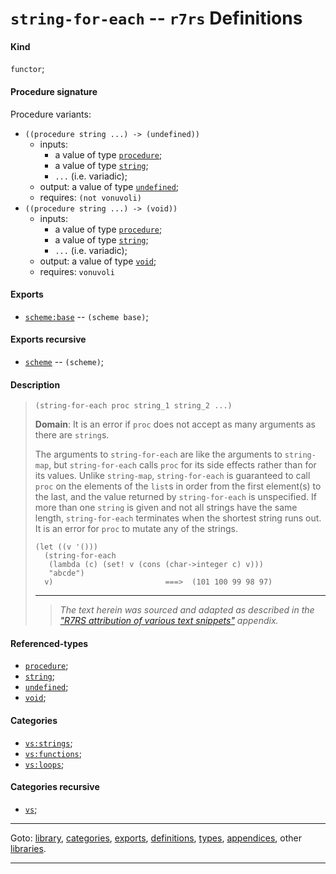 

<a id='definition__r7rs__string-for-each'></a>

# `string-for-each` -- `r7rs` Definitions


<a id='definition__r7rs__string-for-each__kind'></a>

#### Kind

`functor`;


<a id='definition__r7rs__string-for-each__procedure-signature'></a>

#### Procedure signature

Procedure variants:
 * `((procedure string ...) -> (undefined))`
   * inputs:
     * a value of type [`procedure`](../../r7rs/types/procedure.md#type__r7rs__procedure);
     * a value of type [`string`](../../r7rs/types/string.md#type__r7rs__string);
     * `...` (i.e. variadic);
   * output: a value of type [`undefined`](../../r7rs/types/undefined.md#type__r7rs__undefined);
   * requires: `(not vonuvoli)`
 * `((procedure string ...) -> (void))`
   * inputs:
     * a value of type [`procedure`](../../r7rs/types/procedure.md#type__r7rs__procedure);
     * a value of type [`string`](../../r7rs/types/string.md#type__r7rs__string);
     * `...` (i.e. variadic);
   * output: a value of type [`void`](../../r7rs/types/void.md#type__r7rs__void);
   * requires: `vonuvoli`


<a id='definition__r7rs__string-for-each__exports'></a>

#### Exports

 * [`scheme:base`](../../r7rs/exports/scheme_3a_base.md#export__r7rs__scheme_3a_base) -- `(scheme base)`;


<a id='definition__r7rs__string-for-each__exports-recursive'></a>

#### Exports recursive

 * [`scheme`](../../r7rs/exports/scheme.md#export__r7rs__scheme) -- `(scheme)`;


<a id='definition__r7rs__string-for-each__description'></a>

#### Description

> ````
> (string-for-each proc string_1 string_2 ...)
> ````
> 
> 
> **Domain**:  It is an error if `proc` does not
> accept as many arguments as there are `string`s.
> 
> The arguments to `string-for-each` are like the arguments to
> `string-map`, but `string-for-each` calls `proc` for its side
> effects rather than for its values.  Unlike `string-map`,
> `string-for-each` is guaranteed to call `proc` on the elements of
> the `list`s in order from the first element(s) to the last, and the
> value returned by `string-for-each` is unspecified.
> If more than one `string` is given and not all strings have the same length,
> `string-for-each` terminates when the shortest string runs out.
> It is an error for `proc` to mutate any of the strings.
> 
> ````
> (let ((v '()))
>   (string-for-each
>    (lambda (c) (set! v (cons (char->integer c) v)))
>    "abcde")
>   v)                         ===>  (101 100 99 98 97)
> ````
> 
> 
> ----
> > *The text herein was sourced and adapted as described in the ["R7RS attribution of various text snippets"](../../r7rs/appendices/attribution.md#appendix__r7rs__attribution) appendix.*


<a id='definition__r7rs__string-for-each__referenced-types'></a>

#### Referenced-types

 * [`procedure`](../../r7rs/types/procedure.md#type__r7rs__procedure);
 * [`string`](../../r7rs/types/string.md#type__r7rs__string);
 * [`undefined`](../../r7rs/types/undefined.md#type__r7rs__undefined);
 * [`void`](../../r7rs/types/void.md#type__r7rs__void);


<a id='definition__r7rs__string-for-each__categories'></a>

#### Categories

 * [`vs:strings`](../../r7rs/categories/vs_3a_strings.md#category__r7rs__vs_3a_strings);
 * [`vs:functions`](../../r7rs/categories/vs_3a_functions.md#category__r7rs__vs_3a_functions);
 * [`vs:loops`](../../r7rs/categories/vs_3a_loops.md#category__r7rs__vs_3a_loops);


<a id='definition__r7rs__string-for-each__categories-recursive'></a>

#### Categories recursive

 * [`vs`](../../r7rs/categories/vs.md#category__r7rs__vs);

----

Goto: [library](../../r7rs/_index.md#library__r7rs), [categories](../../r7rs/categories/_index.md#toc__r7rs__categories), [exports](../../r7rs/exports/_index.md#toc__r7rs__exports), [definitions](../../r7rs/definitions/_index.md#toc__r7rs__definitions), [types](../../r7rs/types/_index.md#toc__r7rs__types), [appendices](../../r7rs/appendices/_index.md#toc__r7rs__appendices), other [libraries](../../_libraries.md#toc__libraries).

----

